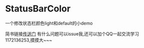 # StatusBarColor
一个修改状态栏颜色light和default的小demo

简书链接[传送门](http://www.jianshu.com/p/4f827f1bf351)
有什么问题可以issue我,还可以加个QQ一起交流学习1172136253,摸摸大~~~

